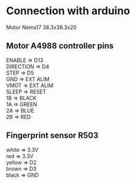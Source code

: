 # Connection with arduino

Motor Nema17 38.3x38.3x20   

## Motor A4988 controller pins
ENABLE    => D13  
DIRECTION => D4  
STEP      => D5  
GND       => EXT ALIM  
VMOT      => EXT ALIM  
SLEEP     => RESET  
1B        => BLACK  
1A        => GREEN  
2A        => BLUE  
2B        => RED  

## Fingerprint sensor R503
white  => 3.3V  
red    => 3.3V  
yellow => D2  
brown  => D3  
black  => GND  
